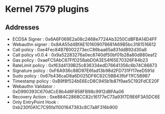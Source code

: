# Kernel 7579 plugins

## Addresses

- ECDSA Signer : 0x6A6F069E2a08c2468e7724Ab3250CdBFBA14D4FF
- Webauthn signer : 0x8AA55d4BfAE101609078681A69B5bc3181516612
- Call policy : 0xe4Fec84B7B002273ecC86baa65a831ddB92d30a8
- Call policy v0.0.4 : 0x9a52283276a0ec8740df50bf01b28a80d880eaf2
- Gas policy : 0xaeFC5AbC67FfD258abD0A3E54f65E70326F84b23
- RateLimit policy : 0xf63d4139B25c836334edD76641356c6b74C86873
- Signature policy : 0xF6A936c88D97E6fad13b98d2FD731Ff17eeD591d
- Sudo policy : 0x67b436caD8a6D025DF6C82C5BB43fbF11fC5B9B7
- Timestamp policy : 0xB9f8f524bE6EcD8C945b1b87f9ae5C192FdCE20F
- Webauthn Validator : 0xD990393C670dCcE8b4d8F858FB98c9912dBFAa06
- Recovery Action : 0xe884C2868CC82c16177eC73a93f7D9E6F3A5DC6E
- Only EntryPoint Hook : 0xb230f0A1C7C95fa11001647383c8C7a8F316b900
